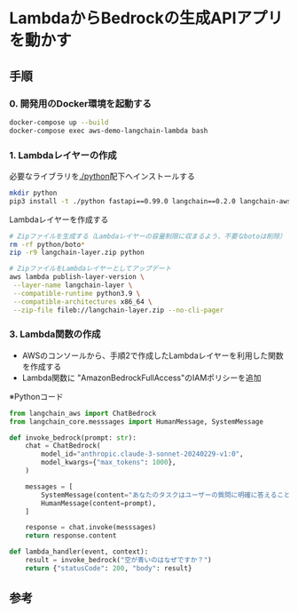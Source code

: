 # LambdaからBedrockの生成APIアプリを動かす

## 手順

### 0. 開発用のDocker環境を起動する

```bash
docker-compose up --build
docker-compose exec aws-demo-langchain-lambda bash
```

### 1. Lambdaレイヤーの作成

必要なライブラリを[./python](./python/)配下へインストールする

```bash
mkdir python
pip3 install -t ./python fastapi==0.99.0 langchain==0.2.0 langchain-aws==0.1.4 langchain-community==0.2.0 python-dateutil==2.8.2
```

Lambdaレイヤーを作成する

```bash
# Zipファイルを生成する（Lambdaレイヤーの容量制限に収まるよう、不要なbotoは削除）
rm -rf python/boto*
zip -r9 langchain-layer.zip python

# ZipファイルをLambdaレイヤーとしてアップデート
aws lambda publish-layer-version \
 --layer-name langchain-layer \
 --compatible-runtime python3.9 \
 --compatible-architectures x86_64 \
 --zip-file fileb://langchain-layer.zip --no-cli-pager
```

### 3. Lambda関数の作成

* AWSのコンソールから、手順2で作成したLambdaレイヤーを利用した関数を作成する
* Lambda関数に "AmazonBedrockFullAccess"のIAMポリシーを追加

※Pythonコード

```python
from langchain_aws import ChatBedrock
from langchain_core.messsages import HumanMessage, SystemMessage

def invoke_bedrock(prompt: str):
    chat = ChatBedrock(
        model_id="anthropic.claude-3-sonnet-20240229-v1:0",
        model_kwargs={"max_tokens": 1000},
    )

    messages = [
        SystemMessage(content="あなたのタスクはユーザーの質問に明確に答えること"),
        HumanMessage(content=prompt),
    ]

    response = chat.invoke(messsages)
    return response.content

def lambda_handler(event, context):
    result = invoke_bedrock("空が青いのはなぜですか？")
    return {"statusCode": 200, "body": result}
```

## 参考
